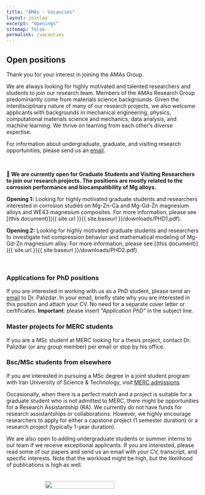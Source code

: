 ```yaml
---
title: "AMAs - Vacancies"
layout: joinlay
excerpt: "Openings"
sitemap: false
permalink: /vacancies
---
```

## Open positions

Thank you for your interest in joining the AMAs Group.

We are always looking for highly motivated and talented researchers and students to join our research team. Members of the AMAs Research Group predominantly come from materials science backgrounds. Given the interdisciplinary nature of many of our research projects, we also welcome applicants with backgrounds in mechanical engineering, physics, computational materials science and mechanics, data analysis, and machine learning. We thrive on learning from each other’s diverse expertise.

For information about undergraduate, graduate, and visiting research opportunities, please send us an [email](mailto:soroush.najafiran@gmail.com).

<br>

**📢 We are currently open for Graduate Students and Visiting Researchers to join our research projects. The positions are mostly related to the corrosion performance and biocampatibility of Mg alloys.**

**Opening 1:** Looking for highly motivated graduate students and researchers interested in corrosion studies on Mg-Zn-Ca and Mg-Gd-Zn magnesium alloys and WE43 magnesium composites. For more information, please see [(this document)]({{ site.url }}{{ site.baseurl }}/downloads/PHD1.pdf).

**Opening 2:** Looking for highly motivated graduate students and researchers to investigate hot compression behavior and mathematical modeling of Mg-Gd-Zn magnesium alloy. For more information, please see [(this document)]({{ site.url }}{{ site.baseurl }}/downloads/PHD2.pdf).

<br>

### Applications for PhD positions
If you are interested in working with us as a PhD student, please send an [email](mailto:y.palizdar@merc.ac.ir) to Dr. Palizdar. In your email, briefly state why you are interested in this position and attach your CV. No need for a separate cover letter or certificates. **Important**: please insert _"Application PhD"_ in the subject line.

### Master projects for MERC students
If you are a MSc student at MERC looking for a thesis project, contact Dr. Palizdar (or any group member) per email or stop by his office.

### Bsc/MSc students from elsewhere
If you are interested in pursuing a MSc degree in a joint student program with Iran University of Science & Technology, visit <a href="https://www.merc.ac.ir/vice-presidents/research/postgraduate" target="_blank">MERC admissions</a>.

Occasionally, when there is a perfect match and a project is suitable for a graduate student who is not admitted to MERC, there might be opportunities for a Research Assistantship (RA). We currently do not have funds for research assistantships or collaborations. However, we highly encourage researchers to apply for either a capstone project (1 semester duration) or a research project (typically 1-year duration).

We are also open to adding undergraduate students or summer interns to our team if we receive exceptional applicants. If you are interested, please read some of our papers and send us an email with your CV, transcript, and specific interests. Note that the workload might be high, but the likelihood of publications is high as well.

<style>
  
  #joinid {
    display: flex;
    justify-content: center;
  }

  #joinid img {
    width: 60%;
    margin-top: 20px; /* Adjust this value as needed */
    margin-bottom: 20px; /* Adjust this value as needed */
    border-radius: 0; /* Ensure no rounded corners */
  }
</style>

<div id="joinid" >
  <img src="{{ site.url }}{{ site.baseurl }}/images/logopic/AMA_joinus.png" />
</div>
